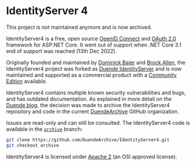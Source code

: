 # IdentityServer 4

This project is not maintained anymore and is now archived.

IdentityServer4 is a free, open source [OpenID Connect](http://openid.net/connect/) and [OAuth 2.0](https://tools.ietf.org/html/rfc6749) framework for ASP.NET Core. It went out of support when .NET Core 3.1 end of support was reached (13th Dec 2022).

Originally founded and maintained by [Dominick Baier](https://twitter.com/leastprivilege) and [Brock Allen](https://twitter.com/brocklallen), the IdentityServer4 project was forked as [Duende IdentityServer](https://duendesoftware.com/products/identityserver) and is now maintained and supported as a commercial product with a [Community Edition](https://duendesoftware.com/products/communityedition) available.

IdentityServer4 contains multiple known security vulnerabilities and bugs, and has outdated documentation. As explained in more detail on the [Duende blog](https://blog.duendesoftware.com/posts/20250306-identityserver4-public-again/), the decision was made to archive the IdentityServer4 repository and code in the current [DuendeArchive](https://github.com/DuendeArchive) GitHub organization.

Issues are read-only and can still be consulted. The IdentityServer4 code is available in the [`archive`](https://github.com/DuendeArchive/IdentityServer4/tree/archive) branch:

```bash
git clone https://github.com/DuendeArchive/IdentityServer4.git
git checkout archive
```

IdentityServer4 is licensed under [Apache 2](https://opensource.org/licenses/Apache-2.0) (an OSI approved license).